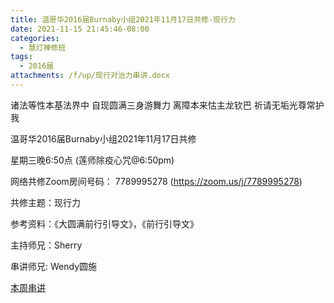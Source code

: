 ```yaml
---
title: 温哥华2016届Burnaby小组2021年11月17日共修-现行力
date: 2021-11-15 21:45:46-08:00
categories:
  - 慧灯禅修班
tags:
  - 2016届
attachments: /f/up/现行对治力串讲.docx
---
```

诸法等性本基法界中 自现圆满三身游舞力 离障本来怙主龙钦巴 祈请无垢光尊常护我

温哥华2016届Burnaby小组2021年11月17日共修 

星期三晚6:50点 (莲师除疫心咒@6:50pm)

网络共修Zoom房间号码： 7789995278 (<https://zoom.us/j/7789995278>)

共修主题：现行力

参考资料：《大圆满前行引导文》，《前行引导文》

主持师兄：Sherry

串讲师兄: Wendy圆施 

[本周串讲](https://s3.ca-central-1.wasabisys.com/hddata/f.huidengchanxiu.net/hdv/f/up/现行对治力串讲.docx)